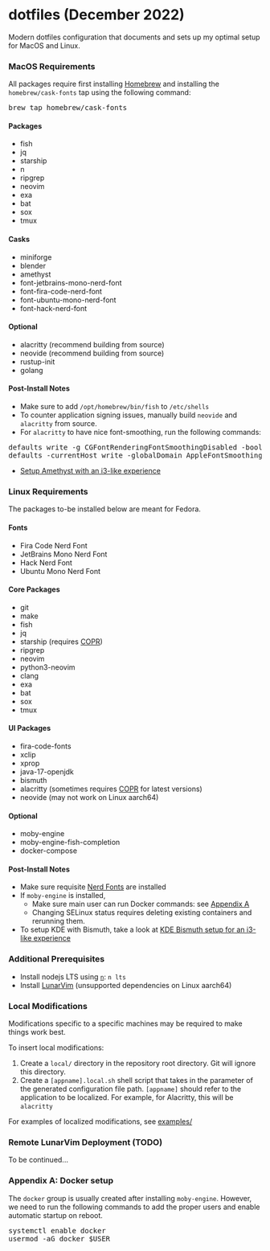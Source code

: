 # dotfiles (December 2022)
Modern dotfiles configuration that documents and sets up my optimal setup for MacOS and Linux.

### MacOS Requirements
All packages require first installing [Homebrew](https://brew.sh) and installing the `homebrew/cask-fonts` tap using the following command:
<pre>
brew tap homebrew/cask-fonts
</pre>

#### Packages
 * fish
 * jq
 * starship
 * n
 * ripgrep
 * neovim
 * exa
 * bat
 * sox
 * tmux

#### Casks
 * miniforge
 * blender
 * amethyst
 * font-jetbrains-mono-nerd-font
 * font-fira-code-nerd-font
 * font-ubuntu-mono-nerd-font
 * font-hack-nerd-font

#### Optional
 * alacritty (recommend building from source)
 * neovide (recommend building from source)
 * rustup-init
 * golang
 
#### Post-Install Notes
 * Make sure to add `/opt/homebrew/bin/fish` to `/etc/shells`
 * To counter application signing issues, manually build `neovide` and `alacritty` from source.
 * For `alacritty` to have nice font-smoothing, run the following commands:
<pre>
defaults write -g CGFontRenderingFontSmoothingDisabled -bool NO
defaults -currentHost write -globalDomain AppleFontSmoothing -int 2
</pre>
 * [Setup Amethyst with an i3-like experience](amethyst/README.md)

### Linux Requirements
The packages to-be installed below are meant for Fedora.

#### Fonts
 * Fira Code Nerd Font
 * JetBrains Mono Nerd Font
 * Hack Nerd Font
 * Ubuntu Mono Nerd Font

#### Core Packages
 * git
 * make
 * fish
 * jq
 * starship (requires [COPR](https://copr.fedorainfracloud.org/coprs/atim/starship/))
 * ripgrep
 * neovim
 * python3-neovim
 * clang
 * exa
 * bat
 * sox
 * tmux

#### UI Packages
 * fira-code-fonts
 * xclip
 * xprop
 * java-17-openjdk
 * bismuth
 * alacritty (sometimes requires [COPR](https://copr.fedorainfracloud.org/coprs/atim/alacritty/) for latest versions)
 * neovide (may not work on Linux aarch64)
 
#### Optional
 * moby-engine
 * moby-engine-fish-completion
 * docker-compose

#### Post-Install Notes
 * Make sure requisite [Nerd Fonts](https://www.nerdfonts.com/font-downloads) are installed
 * If `moby-engine` is installed,
   * Make sure main user can run Docker commands: see [Appendix A](https://github.com/andermatt64/dotfiles/blob/main/README.md#appendix-a)
   * Changing SELinux status requires deleting existing containers and rerunning them.
 * To setup KDE with Bismuth, take a look at [KDE Bismuth setup for an i3-like experience](kde/README.md)

### Additional Prerequisites
 * Install nodejs LTS using [`n`](https://github.com/tj/n): `n lts`
 * Install [LunarVim](https://www.lunarvim.org/docs/installation) (unsupported dependencies on Linux aarch64)

### Local Modifications
Modifications specific to a specific machines may be required to make things work best. 

To insert local modifications:
 1. Create a `local/` directory in the repository root directory. Git will ignore this directory.
 2. Create a `[appname].local.sh` shell script that takes in the parameter of the generated configuration file path. `[appname]` should refer to the application to be localized. For example, for Alacritty, this will be `alacritty`

For examples of localized modifications, see [examples/](examples/)

### Remote LunarVim Deployment (TODO)
To be continued...

### Appendix A: Docker setup
The `docker` group is usually created after installing `moby-engine`. However, we need to run the following commands to add the proper users and enable automatic startup on reboot.
<pre>
systemctl enable docker
usermod -aG docker $USER
</pre>

